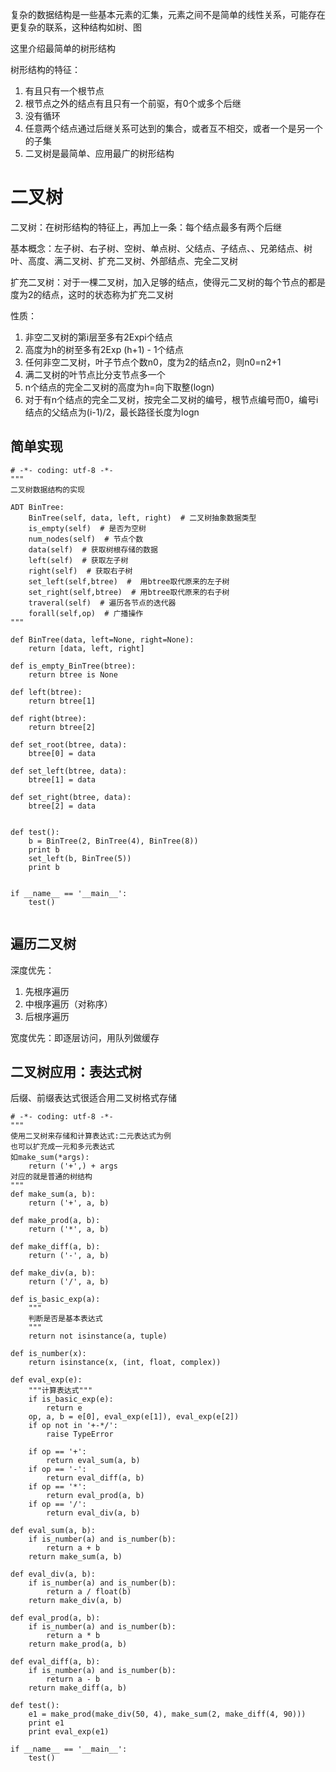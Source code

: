 复杂的数据结构是一些基本元素的汇集，元素之间不是简单的线性关系，可能存在更复杂的联系，这种结构如树、图

这里介绍最简单的树形结构

树形结构的特征：

1. 有且只有一个根节点
2. 根节点之外的结点有且只有一个前驱，有0个或多个后继
3. 没有循环
4. 任意两个结点通过后继关系可达到的集合，或者互不相交，或者一个是另一个的子集
5. 二叉树是最简单、应用最广的树形结构

# 二叉树

二叉树：在树形结构的特征上，再加上一条：每个结点最多有两个后继

基本概念：左子树、右子树、空树、单点树、父结点、子结点、、兄弟结点、树叶、高度、满二叉树、扩充二叉树、外部结点、完全二叉树

扩充二叉树：对于一棵二叉树，加入足够的结点，使得元二叉树的每个节点的都是度为2的结点，这时的状态称为扩充二叉树

性质：

1. 非空二叉树的第i层至多有2Expi个结点
2. 高度为h的树至多有2Exp (h+1) - 1个结点
3. 任何非空二叉树，叶子节点个数n0，度为2的结点n2，则n0=n2+1
4. 满二叉树的叶节点比分支节点多一个
5. n个结点的完全二叉树的高度为h=向下取整(logn)
6. 对于有n个结点的完全二叉树，按完全二叉树的编号，根节点编号而0，编号i结点的父结点为(i-1)/2，最长路径长度为logn

## 简单实现

```
# -*- coding: utf-8 -*-
"""
二叉树数据结构的实现

ADT BinTree:
    BinTree(self, data, left, right)  # 二叉树抽象数据类型
    is_empty(self)  # 是否为空树
    num_nodes(self)  # 节点个数
    data(self)  # 获取树根存储的数据
    left(self)  # 获取左子树
    right(self)  # 获取右子树
    set_left(self,btree)  #  用btree取代原来的左子树
    set_right(self,btree)  # 用btree取代原来的右子树
    traveral(self)  # 遍历各节点的迭代器
    forall(self,op)  # 广播操作
"""

def BinTree(data, left=None, right=None):
    return [data, left, right]

def is_empty_BinTree(btree):
    return btree is None

def left(btree):
    return btree[1]

def right(btree):
    return btree[2]

def set_root(btree, data):
    btree[0] = data

def set_left(btree, data):
    btree[1] = data

def set_right(btree, data):
    btree[2] = data


def test():
    b = BinTree(2, BinTree(4), BinTree(8))
    print b
    set_left(b, BinTree(5))
    print b


if __name__ == '__main__':
    test()


```

## 遍历二叉树

深度优先：

1. 先根序遍历
2. 中根序遍历（对称序）
3. 后根序遍历

宽度优先：即逐层访问，用队列做缓存

## 二叉树应用：表达式树

后缀、前缀表达式很适合用二叉树格式存储

```
# -*- coding: utf-8 -*-
"""
使用二叉树来存储和计算表达式:二元表达式为例
也可以扩充成一元和多元表达式
如make_sum(*args):
    return ('+',) + args
对应的就是普通的树结构
"""
def make_sum(a, b):
    return ('+', a, b)

def make_prod(a, b):
    return ('*', a, b)

def make_diff(a, b):
    return ('-', a, b)

def make_div(a, b):
    return ('/', a, b)

def is_basic_exp(a):
    """
    判断是否是基本表达式
    """
    return not isinstance(a, tuple)

def is_number(x):
    return isinstance(x, (int, float, complex))

def eval_exp(e):
    """计算表达式"""
    if is_basic_exp(e):
        return e
    op, a, b = e[0], eval_exp(e[1]), eval_exp(e[2])
    if op not in '+-*/':
        raise TypeError

    if op == '+':
        return eval_sum(a, b)
    if op == '-':
        return eval_diff(a, b)
    if op == '*':
        return eval_prod(a, b)
    if op == '/':
        return eval_div(a, b)

def eval_sum(a, b):
    if is_number(a) and is_number(b):
        return a + b
    return make_sum(a, b)

def eval_div(a, b):
    if is_number(a) and is_number(b):
        return a / float(b)
    return make_div(a, b)

def eval_prod(a, b):
    if is_number(a) and is_number(b):
        return a * b
    return make_prod(a, b)

def eval_diff(a, b):
    if is_number(a) and is_number(b):
        return a - b
    return make_diff(a, b)

def test():
    e1 = make_prod(make_div(50, 4), make_sum(2, make_diff(4, 90)))
    print e1
    print eval_exp(e1)

if __name__ == '__main__':
    test()

```



